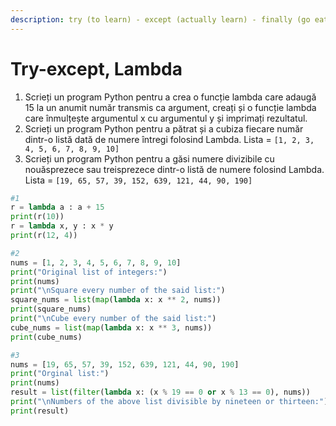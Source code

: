 ```yaml
---
description: try (to learn) - except (actually learn) - finally (go eat)
---
```


# Try-except, Lambda

1. Scrieți un program Python pentru a crea o funcție lambda care adaugă 15 la un anumit număr transmis ca argument, creați și o funcție lambda care înmulțește argumentul x cu argumentul y și imprimați rezultatul. 
2. Scrieți un program Python pentru a pătrat și a cubiza fiecare număr dintr-o listă dată de numere întregi folosind Lambda. Lista = `[1, 2, 3, 4, 5, 6, 7, 8, 9, 10]`
3. Scrieți un program Python pentru a găsi numere divizibile cu nouăsprezece sau treisprezece dintr-o listă de numere folosind Lambda. Lista = `[19, 65, 57, 39, 152, 639, 121, 44, 90, 190]`

```python
#1
r = lambda a : a + 15
print(r(10))
r = lambda x, y : x * y
print(r(12, 4))

#2
nums = [1, 2, 3, 4, 5, 6, 7, 8, 9, 10]
print("Original list of integers:")
print(nums)
print("\nSquare every number of the said list:")
square_nums = list(map(lambda x: x ** 2, nums))
print(square_nums)
print("\nCube every number of the said list:")
cube_nums = list(map(lambda x: x ** 3, nums))
print(cube_nums)

#3
nums = [19, 65, 57, 39, 152, 639, 121, 44, 90, 190]
print("Orginal list:")
print(nums) 
result = list(filter(lambda x: (x % 19 == 0 or x % 13 == 0), nums)) 
print("\nNumbers of the above list divisible by nineteen or thirteen:")
print(result)
```

